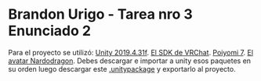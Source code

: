 # Brandon Urigo - Tarea nro 3 Enunciado 2
Para el proyecto se utilizó:
[Unity 2019.4.31f](https://unity3d.com/es/get-unity/download/archive).
[El SDK de VRChat](https://vrchat.com/home/download).
[Poiyomi 7](https://github.com/poiyomi/PoiyomiToonShader).
[El avatar Nardodragon](https://nardoiri.gumroad.com/l/Nardoragon).
Debes descargar e importar a unity esos paquetes en su orden luego descargar este [.unitypackage](https://www.google.com) y exportarlo al proyecto.
